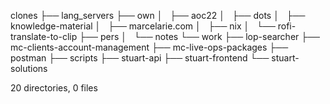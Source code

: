 clones
├── lang_servers
├── own
│   ├── aoc22
│   ├── dots
│   ├── knowledge-material
│   ├── marcelarie.com
│   ├── nix
│   └── rofi-translate-to-clip
├── pers
│   └── notes
└── work
    ├── lop-searcher
    ├── mc-clients-account-management
    ├── mc-live-ops-packages
    ├── postman
    ├── scripts
    ├── stuart-api
    ├── stuart-frontend
    └── stuart-solutions

20 directories, 0 files
